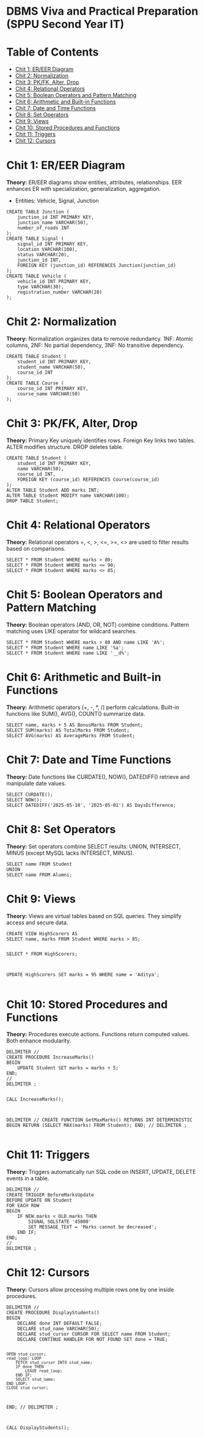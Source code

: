 <h1>DBMS Viva and Practical Preparation (SPPU Second Year IT)</h1>

<h1>Table of Contents</h1>
<ul>
<li><a href="#chit-1">Chit 1: ER/EER Diagram</a></li>
<li><a href="#chit-2">Chit 2: Normalization</a></li>
<li><a href="#chit-3">Chit 3: PK/FK, Alter, Drop</a></li>
<li><a href="#chit-4">Chit 4: Relational Operators</a></li>
<li><a href="#chit-5">Chit 5: Boolean Operators and Pattern Matching</a></li>
<li><a href="#chit-6">Chit 6: Arithmetic and Built-in Functions</a></li>
<li><a href="#chit-7">Chit 7: Date and Time Functions</a></li>
<li><a href="#chit-8">Chit 8: Set Operators</a></li>
<li><a href="#chit-9">Chit 9: Views</a></li>
<li><a href="#chit-10">Chit 10: Stored Procedures and Functions</a></li>
<li><a href="#chit-11">Chit 11: Triggers</a></li>
<li><a href="#chit-12">Chit 12: Cursors</a></li>
</ul>

<h1 id="chit-1">Chit 1: ER/EER Diagram</h1>
<p><strong>Theory:</strong> ER/EER diagrams show entities, attributes, relationships. EER enhances ER with specialization, generalization, aggregation.</p>
<ul>
<li>Entities: Vehicle, Signal, Junction</li>
</ul>
<pre><code>CREATE TABLE Junction (
    junction_id INT PRIMARY KEY,
    junction_name VARCHAR(50),
    number_of_roads INT
);
CREATE TABLE Signal (
    signal_id INT PRIMARY KEY,
    location VARCHAR(100),
    status VARCHAR(20),
    junction_id INT,
    FOREIGN KEY (junction_id) REFERENCES Junction(junction_id)
);
CREATE TABLE Vehicle (
    vehicle_id INT PRIMARY KEY,
    type VARCHAR(30),
    registration_number VARCHAR(20)
);
</code></pre>

<h1 id="chit-2">Chit 2: Normalization</h1>
<p><strong>Theory:</strong> Normalization organizes data to remove redundancy. 1NF: Atomic columns, 2NF: No partial dependency, 3NF: No transitive dependency.</p>
<pre><code>CREATE TABLE Student (
    student_id INT PRIMARY KEY,
    student_name VARCHAR(50),
    course_id INT
);
CREATE TABLE Course (
    course_id INT PRIMARY KEY,
    course_name VARCHAR(50)
);
</code></pre>

<h1 id="chit-3">Chit 3: PK/FK, Alter, Drop</h1>
<p><strong>Theory:</strong> Primary Key uniquely identifies rows. Foreign Key links two tables. ALTER modifies structure. DROP deletes table.</p>
<pre><code>CREATE TABLE Student (
    student_id INT PRIMARY KEY,
    name VARCHAR(50),
    course_id INT,
    FOREIGN KEY (course_id) REFERENCES Course(course_id)
);
ALTER TABLE Student ADD marks INT;
ALTER TABLE Student MODIFY name VARCHAR(100);
DROP TABLE Student;
</code></pre>

<h1 id="chit-4">Chit 4: Relational Operators</h1>
<p><strong>Theory:</strong> Relational operators =, &lt;, &gt;, &lt;=, &gt;=, &lt;&gt; are used to filter results based on comparisons.</p>
<pre><code>SELECT * FROM Student WHERE marks > 80;
SELECT * FROM Student WHERE marks <= 90;
SELECT * FROM Student WHERE marks <> 85;
</code></pre>

<h1 id="chit-5">Chit 5: Boolean Operators and Pattern Matching</h1>
<p><strong>Theory:</strong> Boolean operators (AND, OR, NOT) combine conditions. Pattern matching uses LIKE operator for wildcard searches.</p>
<pre><code>SELECT * FROM Student WHERE marks > 80 AND name LIKE 'A%';
SELECT * FROM Student WHERE name LIKE '%a';
SELECT * FROM Student WHERE name LIKE '__d%';
</code></pre>

<h1 id="chit-6">Chit 6: Arithmetic and Built-in Functions</h1>
<p><strong>Theory:</strong> Arithmetic operators (+, -, *, /) perform calculations. Built-in functions like SUM(), AVG(), COUNT() summarize data.</p>
<pre><code>SELECT name, marks + 5 AS BonusMarks FROM Student;
SELECT SUM(marks) AS TotalMarks FROM Student;
SELECT AVG(marks) AS AverageMarks FROM Student;
</code></pre>

<h1 id="chit-7">Chit 7: Date and Time Functions</h1>
<p><strong>Theory:</strong> Date functions like CURDATE(), NOW(), DATEDIFF() retrieve and manipulate date values.</p>
<pre><code>SELECT CURDATE();
SELECT NOW();
SELECT DATEDIFF('2025-05-10', '2025-05-01') AS DaysDifference;
</code></pre>

<h1 id="chit-8">Chit 8: Set Operators</h1>
<p><strong>Theory:</strong> Set operators combine SELECT results: UNION, INTERSECT, MINUS (except MySQL lacks INTERSECT, MINUS).</p>
<pre><code>SELECT name FROM Student
UNION
SELECT name FROM Alumni;
</code></pre>

<h1 id="chit-9">Chit 9: Views</h1>
<p><strong>Theory:</strong> Views are virtual tables based on SQL queries. They simplify access and secure data.</p>
<pre><code>CREATE VIEW HighScorers AS
SELECT name, marks FROM Student WHERE marks > 85;

SELECT * FROM HighScorers;

UPDATE HighScorers SET marks = 95 WHERE name = 'Aditya';
</code></pre>

<h1 id="chit-10">Chit 10: Stored Procedures and Functions</h1>
<p><strong>Theory:</strong> Procedures execute actions. Functions return computed values. Both enhance modularity.</p>
<pre><code>DELIMITER //
CREATE PROCEDURE IncreaseMarks()
BEGIN
    UPDATE Student SET marks = marks + 5;
END;
//
DELIMITER ;

CALL IncreaseMarks();

DELIMITER //
CREATE FUNCTION GetMaxMarks()
RETURNS INT
DETERMINISTIC
BEGIN
    RETURN (SELECT MAX(marks) FROM Student);
END;
//
DELIMITER ;
</code></pre>

<h1 id="chit-11">Chit 11: Triggers</h1>
<p><strong>Theory:</strong> Triggers automatically run SQL code on INSERT, UPDATE, DELETE events in a table.</p>
<pre><code>DELIMITER //
CREATE TRIGGER BeforeMarksUpdate
BEFORE UPDATE ON Student
FOR EACH ROW
BEGIN
    IF NEW.marks < OLD.marks THEN
        SIGNAL SQLSTATE '45000'
        SET MESSAGE_TEXT = 'Marks cannot be decreased';
    END IF;
END;
//
DELIMITER ;
</code></pre>

<h1 id="chit-12">Chit 12: Cursors</h1>
<p><strong>Theory:</strong> Cursors allow processing multiple rows one by one inside procedures.</p>
<pre><code>DELIMITER //
CREATE PROCEDURE DisplayStudents()
BEGIN
    DECLARE done INT DEFAULT FALSE;
    DECLARE stud_name VARCHAR(50);
    DECLARE stud_cursor CURSOR FOR SELECT name FROM Student;
    DECLARE CONTINUE HANDLER FOR NOT FOUND SET done = TRUE;
    
    OPEN stud_cursor;
    read_loop: LOOP
        FETCH stud_cursor INTO stud_name;
        IF done THEN
            LEAVE read_loop;
        END IF;
        SELECT stud_name;
    END LOOP;
    CLOSE stud_cursor;
END;
//
DELIMITER ;

CALL DisplayStudents();
</code></pre>